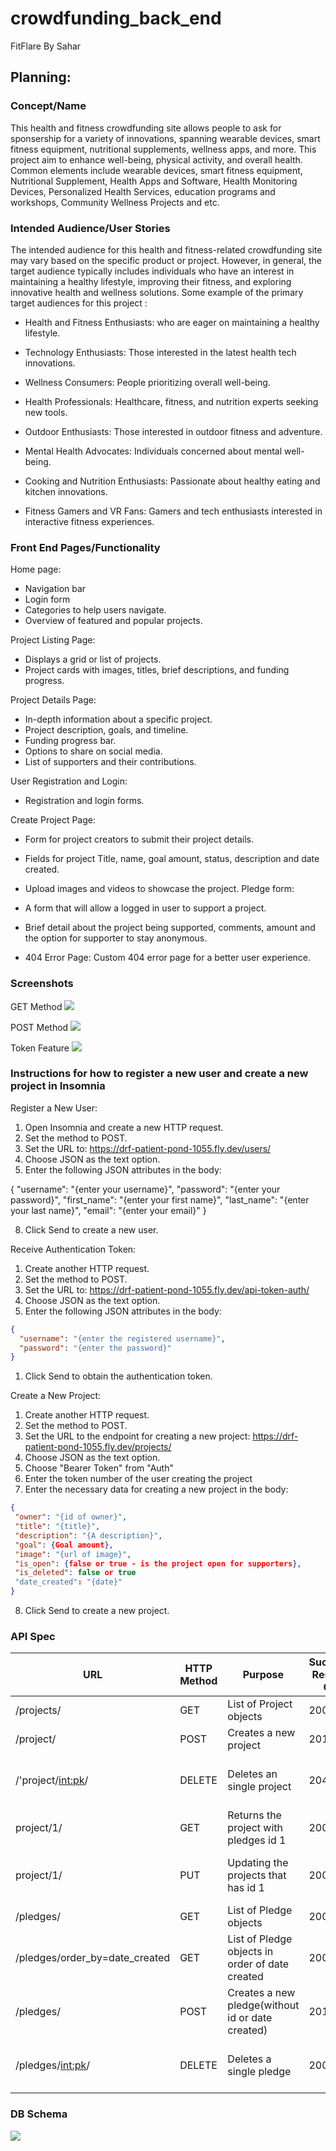 # crowdfunding_back_end
FitFlare By Sahar

## Planning:
### Concept/Name

This health and fitness crowdfunding site allows people to ask for sponsership for a variety of innovations, spanning wearable devices, smart fitness equipment, nutritional supplements, wellness apps, and more. This project aim to enhance well-being, physical activity, and overall health. Common elements include wearable devices, smart fitness equipment, Nutritional Supplement, Health Apps and Software, Health Monitoring Devices, Personalized Health Services, education programs and workshops, Community Wellness Projects and etc.

### Intended Audience/User Stories

The intended audience for this health and fitness-related crowdfunding site may vary based on the specific product or project. However, in general, the target audience typically includes individuals who have an interest in maintaining a healthy lifestyle, improving their fitness, and exploring innovative health and wellness solutions. 
Some example of the primary target audiences for this project :​

- Health and Fitness Enthusiasts: who are eager on maintaining a healthy lifestyle.​

- Technology Enthusiasts: Those interested in the latest health tech innovations.​

- Wellness Consumers: People prioritizing overall well-being.​

- Health Professionals: Healthcare, fitness, and nutrition experts seeking new tools.​

- Outdoor Enthusiasts: Those interested in outdoor fitness and adventure.​

- Mental Health Advocates: Individuals concerned about mental well-being.​
  
- Cooking and Nutrition Enthusiasts: Passionate about healthy eating and kitchen innovations.
​
- Fitness Gamers and VR Fans: Gamers and tech enthusiasts interested in interactive fitness experiences.

### Front End Pages/Functionality
Home page:
- Navigation bar
- Login form
- Categories to help users navigate.
- Overview of featured and popular projects.

Project Listing Page:
- Displays a grid or list of projects.
- Project cards with images, titles, brief descriptions, and funding progress.

Project Details Page:
- In-depth information about a specific project.
- Project description, goals, and timeline.
- Funding progress bar.
- Options to share on social media.
- List of supporters and their contributions.

User Registration and Login:
- Registration and login forms.

Create Project Page:
- Form for project creators to submit their project details.
- Fields for project Title, name, goal amount, status, description and date created.
- Upload images and videos to showcase the project.
  Pledge form:
- A form that will allow a logged in user to support a project.
- Brief detail about the project being supported, comments, amount and the option for supporter to stay anonymous.

- 404 Error Page: Custom 404 error page for a better user experience.

### Screenshots

GET Method
![](crowdfunding/projects/screenshots-insomnia/successful-get-method.png)

POST Method
![]( crowdfunding/projects/screenshots-insomnia/successful-post-method.png )

Token Feature
![]( crowdfunding/projects/screenshots-insomnia/token-being-returned.png )

### Instructions for how to register a new user and create a new project in Insomnia

Register a New User:

1. Open Insomnia and create a new HTTP request.
2. Set the method to POST.
3. Set the URL to: https://drf-patient-pond-1055.fly.dev/users/
4. Choose JSON as the text option.
5. Enter the following JSON attributes in the body:
   
{
    "username": "{enter your username}",
    "password": "{enter your password}",
    "first_name": "{enter your first name}",
    "last_name": "{enter your last name}",
    "email": "{enter your email}"
}

8. Click Send to create a new user.
 
Receive Authentication Token:

1. Create another HTTP request.
2. Set the method to POST.
3. Set the URL to: https://drf-patient-pond-1055.fly.dev/api-token-auth/
4. Choose JSON as the text option.
5. Enter the following JSON attributes in the body:

```json
{
  "username": "{enter the registered username}",
  "password": "{enter the password}"
}
```
1. Click Send to obtain the authentication token.

Create a New Project:

1. Create another HTTP request.
2. Set the method to POST.
3. Set the URL to the endpoint for creating a new project: https://drf-patient-pond-1055.fly.dev/projects/
4. Choose JSON as the text option.
5. Choose "Bearer Token" from "Auth"
6. Enter the token number of the user creating the project
7. Enter the necessary data for creating a new project in the body:
```json
{
 "owner": "{id of owner}",
 "title": "{title}",
 "description": "{A description}",
 "goal": {Goal amount},
 "image": "{url of image}",
 "is_open": {false or true - is the project open for supporters},
 "is_deleted": false or true
 "date_created": "{date}"
}
```
8. Click Send to create a new project.


### API Spec
| URL | HTTP Method |  Purpose | Successful Response Code | Authentication/ Authorisation  |
|-------------|------------------|------------------|------------------|--------------|
| /projects/  | GET | List of Project objects  |  200 |  Is not required  
| /project/ |  POST |  Creates a new project		| 201  |  Must be logged in
/'project/<int:pk>/ | DELETE	| Deletes an single project	| 204  |  Must be logged in and must be the project owner |
| project/1/  | GET | Returns the project with pledges id 1 | 200 | Is not required
| project/1/  | PUT | Updating the projects that has id 1 | 200 | Must be logged in and must be the project owner
| /pledges/  | GET | List of Pledge objects  |  200 | Is not required
| /pledges/order_by=date_created | GET | List of Pledge objects in order of date created |  200 | Is not required
| /pledges/ | POST  | Creates a new pledge(without id or date created)  | 201  | Must be logged in
|/pledges/<int:pk>/| DELETE	| Deletes a single pledge	| 200 |Must be logged in and must be the project owner|



### DB Schema
![](crowdfunding/projects/screenshots-insomnia/db.png )